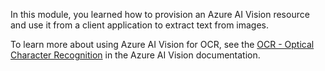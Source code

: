 In this module, you learned how to provision an Azure AI Vision resource and use it from a client application to extract text from images.

To learn more about using Azure AI Vision for OCR, see the [OCR - Optical Character Recognition](/azure/ai-services/computer-vision/overview-ocr) in the Azure AI Vision documentation.
